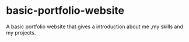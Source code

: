 # basic-portfolio-website
A basic portfolio website that gives a introduction about me ,my skills and my projects.
